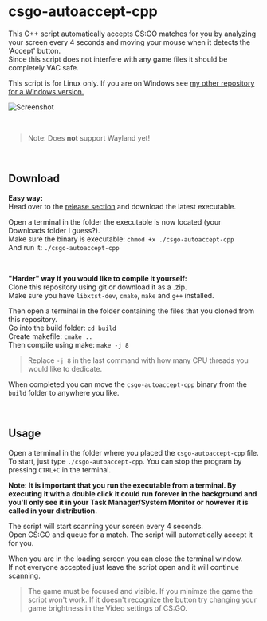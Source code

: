 # csgo-autoaccept-cpp
This C++ script automatically accepts CS:GO matches for you by analyzing your screen every 4 seconds and moving your mouse when it detects the 'Accept' button.  
Since this script does not interfere with any game files it should be completely VAC safe.  

This script is for Linux only. If you are on Windows see [my other repository for a Windows version.](https://github.com/3urobeat/csgo-autoaccept)  

![Screenshot](https://raw.githubusercontent.com/3urobeat/csgo-autoaccept-cpp/master/.github/img/showcase.png)   
  
&nbsp;

> Note: Does **not** support Wayland yet!  

&nbsp;

## Download
**Easy way:**  
Head over to the [release section](https://github.com/3urobeat/csgo-autoaccept/releases/latest) and download the latest executable.  
  
Open a terminal in the folder the executable is now located (your Downloads folder I guess?).  
Make sure the binary is executable: `chmod +x ./csgo-autoaccept-cpp`  
And run it: `./csgo-autoaccept-cpp`  

&nbsp;


**"Harder" way if you would like to compile it yourself:**  
Clone this repository using git or download it as a .zip.  
Make sure you have `libxtst-dev`, `cmake`, `make` and `g++` installed.  

Then open a terminal in the folder containing the files that you cloned from this repository.  
Go into the build folder: `cd build`  
Create makefile: `cmake ..`  
Then compile using make: `make -j 8`  
  
> Replace `-j 8` in the last command with how many CPU threads you would like to dedicate.

When completed you can move the `csgo-autoaccept-cpp` binary from the `build` folder to anywhere you like.  
  
&nbsp;

## Usage  
Open a terminal in the folder where you placed the `csgo-autoaccept-cpp` file.  
To start, just type `./csgo-autoaccept-cpp`. You can stop the program by pressing `CTRL+C` in the terminal.  

**Note: It is important that you run the executable from a terminal. By executing it with a double click it could run forever in the background and you'll only see it in your Task Manager/System Monitor or however it is called in your distribution.**

The script will start scanning your screen every 4 seconds.  
Open CS:GO and queue for a match. The script will automatically accept it for you.  
  
When you are in the loading screen you can close the terminal window.  
If not everyone accepted just leave the script open and it will continue scanning.  

> The game must be focused and visible. If you minimze the game the script won't work. If it doesn't recognize the button try changing your game brightness in the Video settings of CS:GO.  
